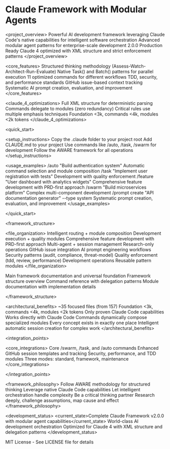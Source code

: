 # Claude Framework with Modular Agents

<project_overview>
  <description>Powerful AI development framework leveraging Claude Code's native capabilities for intelligent software orchestration</description>
  <enhancement>Advanced modular agent patterns for enterprise-scale development</enhancement>
  <version>2.0.0</version>
  <status>Production Ready</status>
  <optimization>Claude 4 optimized with XML structure and strict enforcement patterns</optimization>
</project_overview>

<architecture>
  
  <core_features>
    <feature name="aware_process">Structured thinking methodology (Assess-Watch-Architect-Run-Evaluate)</feature>
    <feature name="multi_agent_patterns">Native Task() and Batch() patterns for parallel execution</feature>
    <feature name="command_architecture">11 optimized commands for different workflows</feature>
    <feature name="quality_enforcement">TDD, security, and performance standards</feature>
    <feature name="session_management">GitHub issue-based context tracking</feature>
    <feature name="prompt_engineering">Systematic AI prompt creation, evaluation, and improvement</feature>
  </core_features>
  
  <claude_4_optimizations>
    <optimization name="xml_structure">Full XML structure for deterministic parsing</optimization>
    <optimization name="delegation_pattern">Commands delegate to modules (zero redundancy)</optimization>
    <optimization name="strict_enforcement">Critical rules use multiple emphasis techniques</optimization>
    <optimization name="token_budget">Foundation <3k, commands <4k, modules <2k tokens</optimization>
  </claude_4_optimizations>
  
</architecture>

<quick_start>
  
  <setup_instructions>
    <step order="1">Copy the .claude folder to your project root</step>
    <step order="2">Add CLAUDE.md to your project</step>
    <step order="3">Use commands like /auto, /task, /swarm for development</step>
    <step order="4">Follow the AWARE framework for all operations</step>
  </setup_instructions>
  
  <usage_examples>
    <example name="intelligent_routing">
      <command>/auto "Build authentication system"</command>
      <purpose>Automatic command selection and module composition</purpose>
    </example>
    <example name="development_task">
      <command>/task "Implement user registration with tests"</command>
      <purpose>Development with quality enforcement</purpose>
    </example>
    <example name="feature_development">
      <command>/feature "User dashboard with analytics widgets"</command>
      <purpose>Comprehensive feature development with PRD-first approach</purpose>
    </example>
    <example name="multi_agent_coordination">
      <command>/swarm "Build microservices platform"</command>
      <purpose>Complex multi-component development</purpose>
    </example>
    <example name="prompt_engineering">
      <command>/prompt create "API documentation generator" --type system</command>
      <purpose>Systematic prompt creation, evaluation, and improvement</purpose>
    </example>
  </usage_examples>
  
</quick_start>

<framework_structure>
  
  <file_organization>
    <directory name=".claude/">
      <commands purpose="Core slash commands (delegation only)">
        <command name="auto.md">Intelligent routing + module composition</command>
        <command name="task.md">Development execution + quality modules</command>
        <command name="feature.md">Comprehensive feature development with PRD-first approach</command>
        <command name="swarm.md">Multi-agent + session management</command>
        <command name="query.md">Research-only operations</command>
        <command name="session.md">GitHub issue integration</command>
        <command name="prompt.md">AI prompt engineering workflows</command>
      </commands>
      <modules purpose="Composable implementation modules">
        <category name="security/">Security patterns (audit, compliance, threat-model)</category>
        <category name="quality/">Quality enforcement (tdd, review, performance)</category>
        <category name="development/">Development operations</category>
        <category name="patterns/">Reusable pattern modules</category>
      </modules>
    </directory>
  </file_organization>
  
  <documentation>
    <file name="CLAUDE.md">Main framework documentation and universal foundation</file>
    <file name=".claude/README.md">Framework structure overview</file>
    <directory name=".claude/commands/">Command reference with delegation patterns</directory>
    <directory name=".claude/modules/">Module documentation with implementation details</directory>
  </documentation>
  
</framework_structure>

<features>
  
  <architectural_benefits>
    <benefit name="simplified_architecture">~35 focused files (from 157)</benefit>
    <benefit name="token_optimized">Foundation <3k, commands <4k, modules <2k tokens</benefit>
    <benefit name="reality_based">Only proven Claude Code capabilities</benefit>
    <benefit name="native_integration">Works directly with Claude Code</benefit>
    <benefit name="modular_composition">Commands dynamically compose specialized modules</benefit>
    <benefit name="zero_redundancy">Every concept exists in exactly one place</benefit>
    <benefit name="session_aware">Intelligent automatic session creation for complex work</benefit>
  </architectural_benefits>
  
</features>

<integration_points>
  
  <core_integrations>
    <integration name="command_system">Core /swarm, /task, and /auto commands</integration>
    <integration name="session_management">Enhanced GitHub session templates and tracking</integration>
    <integration name="quality_modules">Security, performance, and TDD modules</integration>
    <integration name="github_workflow">Three modes: standard, framework, maintenance</integration>
  </core_integrations>
  
</integration_points>

<framework_philosophy>
  <principle>Follow AWARE methodology for structured thinking</principle>
  <principle>Leverage native Claude Code capabilities</principle>
  <principle>Let intelligent orchestration handle complexity</principle>
  <principle>Be a critical thinking partner</principle>
  <principle>Research deeply, challenge assumptions, map cause and effect</principle>
</framework_philosophy>

<development_status>
  <current_state>Complete Claude Framework v2.0.0 with modular agent capabilities</current_state>
  <purpose>World-class AI development orchestration</purpose>
  <optimization>Optimized for Claude 4 with XML structure and delegation patterns</optimization>
</development_status>

<license>
  MIT License - See LICENSE file for details
</license>